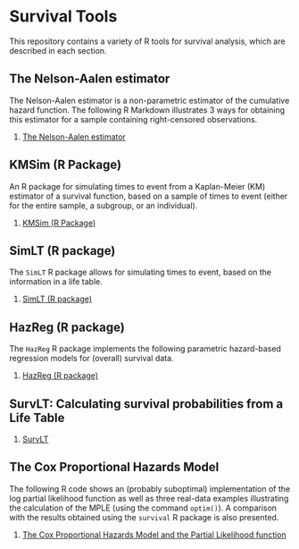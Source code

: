 # Survival Tools

This repository contains a variety of R tools for survival analysis, which are described in each section.

## The Nelson-Aalen estimator

The Nelson-Aalen estimator is a non-parametric estimator of the cumulative hazard function. The following R Markdown illustrates 3 ways for obtaining this estimator for a sample containing right-censored observations.

1. [The Nelson-Aalen estimator](https://rpubs.com/FJRubio/NelsonAalen)

## KMSim (R Package)

An R package for simulating times to event from a Kaplan-Meier (KM) estimator of a survival function, based on a sample of times to event (either for the entire sample, a subgroup, or an individual).

1. [KMSim (R Package)](https://github.com/FJRubio67/KMSim)

## SimLT (R package)

The `SimLT` R package allows for simulating times to event, based on the information in a life table. 

1. [SimLT (R package)](https://github.com/FJRubio67/SimLT)

## HazReg (R package)

The `HazReg` R package implements the following parametric hazard-based regression models for (overall) survival data.

1. [HazReg (R package)](https://github.com/FJRubio67/HazReg)

## SurvLT: Calculating survival probabilities from a Life Table

1. [SurvLT](https://github.com/FJRubio67/SurvLT)


## The Cox Proportional Hazards Model

The following R code shows an (probably suboptimal) implementation of the log partial likelihood function as well as three real-data examples illustrating the calculation of the MPLE (using the command `optim()`). A comparison with the results obtained using the `survival` R package is also presented.

1. [The Cox Proportional Hazards Model and the Partial Likelihood function](https://rpubs.com/FJRubio/CPHM)
